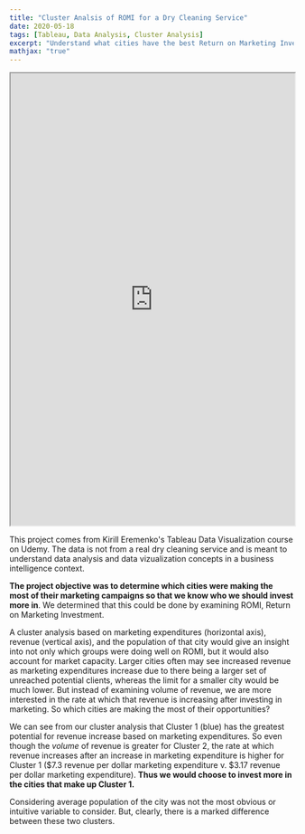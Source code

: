 ```yaml
---
title: "Cluster Analsis of ROMI for a Dry Cleaning Service"
date: 2020-05-18
tags: [Tableau, Data Analysis, Cluster Analysis]
excerpt: "Understand what cities have the best Return on Marketing Investment"
mathjax: "true"
---
```


<iframe src="https://public.tableau.com/views/DryCleaningClusterAnalysis/Dashboard1?:showVizHome=no&:embed=true" width="100%" height="800"></iframe>

This project comes from Kirill Eremenko's Tableau Data Visualization course on Udemy. The data is not from a real dry cleaning service and is meant to understand data analysis and data vizualization concepts in a business intelligence context. 

**The project objective was to determine which cities were making the most of their marketing campaigns so that we know who we should invest more in**. We determined that this could be done by examining ROMI, Return on Marketing Investment. 

A cluster analysis based on marketing expenditures (horizontal axis), revenue (vertical axis), and the population of that city would give an insight into not only which groups were doing well on ROMI, but it would also account for market capacity. Larger cities often may see increased revenue as marketing expenditures increase due to there being a larger set of unreached potential clients, whereas the limit for a smaller city would be much lower. But instead of examining volume of revenue, we are more interested in the rate at which that revenue is increasing after investing in marketing. So which cities are making the most of their opportunities?

We can see from our cluster analysis that Cluster 1 (blue) has the greatest potential for revenue increase based on marketing expenditures. So even though the *volume* of revenue is greater for Cluster 2, the rate at which revenue increases after an increase in marketing expenditure is higher for Cluster 1 (\$7.3 revenue per dollar marketing expenditure v. \$3.17 revenue per dollar marketing expenditure). **Thus we would choose to invest more in the cities that make up Cluster 1.**

Considering average population of the city was not the most obvious or intuitive variable to consider. But, clearly, there is a marked difference between these two clusters.